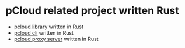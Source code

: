 # pCloud related project written Rust

- [pcloud library](./lib) written in Rust
- [pcloud cli](./cli) written in Rust
- [pcloud proxy server](./http-server) written in Rust
